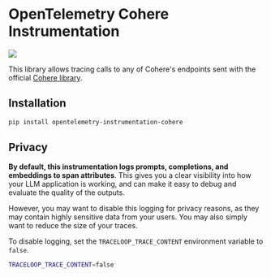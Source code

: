 # OpenTelemetry Cohere Instrumentation

<a href="https://pypi.org/project/opentelemetry-instrumentation-cohere/">
    <img src="https://badge.fury.io/py/opentelemetry-instrumentation-cohere.svg">
</a>

This library allows tracing calls to any of Cohere's endpoints sent with the official [Cohere library](https://github.com/cohere-ai/cohere-python).

## Installation

```bash
pip install opentelemetry-instrumentation-cohere
```

## Privacy

**By default, this instrumentation logs prompts, completions, and embeddings to span attributes**. This gives you a clear visibility into how your LLM application is working, and can make it easy to debug and evaluate the quality of the outputs.

However, you may want to disable this logging for privacy reasons, as they may contain highly sensitive data from your users. You may also simply want to reduce the size of your traces.

To disable logging, set the `TRACELOOP_TRACE_CONTENT` environment variable to `false`.

```bash
TRACELOOP_TRACE_CONTENT=false
```
